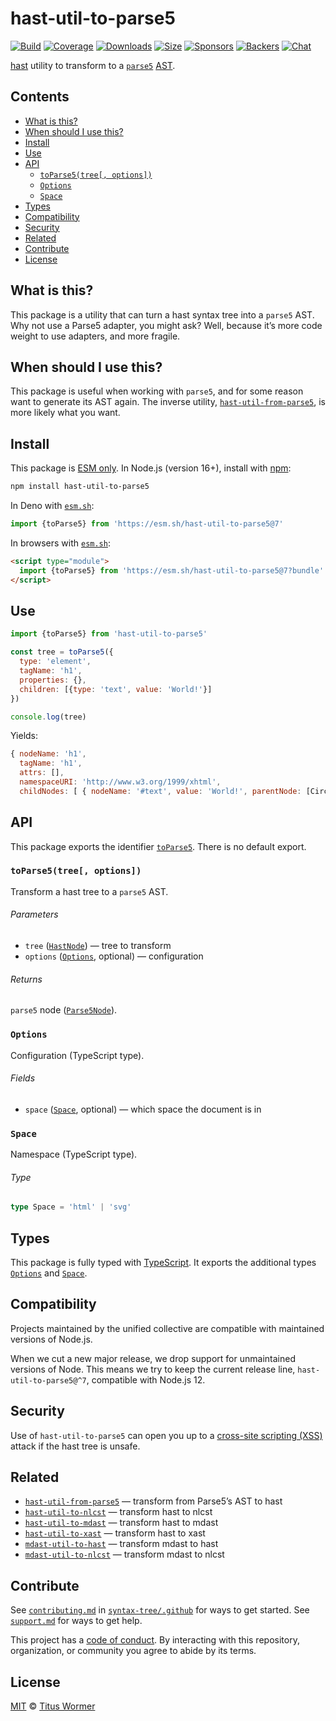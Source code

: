 # hast-util-to-parse5

[![Build][build-badge]][build]
[![Coverage][coverage-badge]][coverage]
[![Downloads][downloads-badge]][downloads]
[![Size][size-badge]][size]
[![Sponsors][sponsors-badge]][collective]
[![Backers][backers-badge]][collective]
[![Chat][chat-badge]][chat]

[hast][] utility to transform to a [`parse5`][parse5] [AST][parse5-node].

## Contents

*   [What is this?](#what-is-this)
*   [When should I use this?](#when-should-i-use-this)
*   [Install](#install)
*   [Use](#use)
*   [API](#api)
    *   [`toParse5(tree[, options])`](#toparse5tree-options)
    *   [`Options`](#options)
    *   [`Space`](#space)
*   [Types](#types)
*   [Compatibility](#compatibility)
*   [Security](#security)
*   [Related](#related)
*   [Contribute](#contribute)
*   [License](#license)

## What is this?

This package is a utility that can turn a hast syntax tree into a `parse5` AST.
Why not use a Parse5 adapter, you might ask?
Well, because it’s more code weight to use adapters, and more fragile.

## When should I use this?

This package is useful when working with `parse5`, and for some reason want to
generate its AST again.
The inverse utility, [`hast-util-from-parse5`][hast-util-from-parse5], is more
likely what you want.

## Install

This package is [ESM only][esm].
In Node.js (version 16+), install with [npm][]:

```sh
npm install hast-util-to-parse5
```

In Deno with [`esm.sh`][esmsh]:

```js
import {toParse5} from 'https://esm.sh/hast-util-to-parse5@7'
```

In browsers with [`esm.sh`][esmsh]:

```html
<script type="module">
  import {toParse5} from 'https://esm.sh/hast-util-to-parse5@7?bundle'
</script>
```

## Use

```js
import {toParse5} from 'hast-util-to-parse5'

const tree = toParse5({
  type: 'element',
  tagName: 'h1',
  properties: {},
  children: [{type: 'text', value: 'World!'}]
})

console.log(tree)
```

Yields:

```js
{ nodeName: 'h1',
  tagName: 'h1',
  attrs: [],
  namespaceURI: 'http://www.w3.org/1999/xhtml',
  childNodes: [ { nodeName: '#text', value: 'World!', parentNode: [Circular] } ] }
```

## API

This package exports the identifier [`toParse5`][api-to-parse5].
There is no default export.

### `toParse5(tree[, options])`

Transform a hast tree to a `parse5` AST.

###### Parameters

*   `tree` ([`HastNode`][hast-node])
    — tree to transform
*   `options` ([`Options`][api-options], optional)
    — configuration

###### Returns

`parse5` node ([`Parse5Node`][parse5-node]).

### `Options`

Configuration (TypeScript type).

###### Fields

*   `space` ([`Space`][api-space], optional)
    — which space the document is in

### `Space`

Namespace (TypeScript type).

###### Type

```ts
type Space = 'html' | 'svg'
```

## Types

This package is fully typed with [TypeScript][].
It exports the additional types [`Options`][api-options] and
[`Space`][api-space].

## Compatibility

Projects maintained by the unified collective are compatible with maintained
versions of Node.js.

When we cut a new major release, we drop support for unmaintained versions of
Node.
This means we try to keep the current release line, `hast-util-to-parse5@^7`,
compatible with Node.js 12.

## Security

Use of `hast-util-to-parse5` can open you up to a
[cross-site scripting (XSS)][xss] attack if the hast tree is unsafe.

## Related

*   [`hast-util-from-parse5`](https://github.com/syntax-tree/hast-util-from-parse5)
    — transform from Parse5’s AST to hast
*   [`hast-util-to-nlcst`](https://github.com/syntax-tree/hast-util-to-nlcst)
    — transform hast to nlcst
*   [`hast-util-to-mdast`](https://github.com/syntax-tree/hast-util-to-mdast)
    — transform hast to mdast
*   [`hast-util-to-xast`](https://github.com/syntax-tree/hast-util-to-xast)
    — transform hast to xast
*   [`mdast-util-to-hast`](https://github.com/syntax-tree/mdast-util-to-hast)
    — transform mdast to hast
*   [`mdast-util-to-nlcst`](https://github.com/syntax-tree/mdast-util-to-nlcst)
    — transform mdast to nlcst

## Contribute

See [`contributing.md`][contributing] in [`syntax-tree/.github`][health] for
ways to get started.
See [`support.md`][support] for ways to get help.

This project has a [code of conduct][coc].
By interacting with this repository, organization, or community you agree to
abide by its terms.

## License

[MIT][license] © [Titus Wormer][author]

<!-- Definitions -->

[build-badge]: https://github.com/syntax-tree/hast-util-to-parse5/workflows/main/badge.svg

[build]: https://github.com/syntax-tree/hast-util-to-parse5/actions

[coverage-badge]: https://img.shields.io/codecov/c/github/syntax-tree/hast-util-to-parse5.svg

[coverage]: https://codecov.io/github/syntax-tree/hast-util-to-parse5

[downloads-badge]: https://img.shields.io/npm/dm/hast-util-to-parse5.svg

[downloads]: https://www.npmjs.com/package/hast-util-to-parse5

[size-badge]: https://img.shields.io/badge/dynamic/json?label=minzipped%20size&query=$.size.compressedSize&url=https://deno.bundlejs.com/?q=hast-util-to-parse5

[size]: https://bundlejs.com/?q=hast-util-to-parse5

[sponsors-badge]: https://opencollective.com/unified/sponsors/badge.svg

[backers-badge]: https://opencollective.com/unified/backers/badge.svg

[collective]: https://opencollective.com/unified

[chat-badge]: https://img.shields.io/badge/chat-discussions-success.svg

[chat]: https://github.com/syntax-tree/unist/discussions

[npm]: https://docs.npmjs.com/cli/install

[esm]: https://gist.github.com/sindresorhus/a39789f98801d908bbc7ff3ecc99d99c

[esmsh]: https://esm.sh

[typescript]: https://www.typescriptlang.org

[license]: license

[author]: https://wooorm.com

[health]: https://github.com/syntax-tree/.github

[contributing]: https://github.com/syntax-tree/.github/blob/main/contributing.md

[support]: https://github.com/syntax-tree/.github/blob/main/support.md

[coc]: https://github.com/syntax-tree/.github/blob/main/code-of-conduct.md

[xss]: https://en.wikipedia.org/wiki/Cross-site_scripting

[hast]: https://github.com/syntax-tree/hast

[hast-node]: https://github.com/syntax-tree/hast#nodes

[parse5]: https://github.com/inikulin/parse5

[parse5-node]: https://github.com/inikulin/parse5/blob/master/packages/parse5/lib/tree-adapters/default.ts

[hast-util-from-parse5]: https://github.com/syntax-tree/hast-util-from-parse5

[api-to-parse5]: #toparse5tree-options

[api-options]: #options

[api-space]: #space
